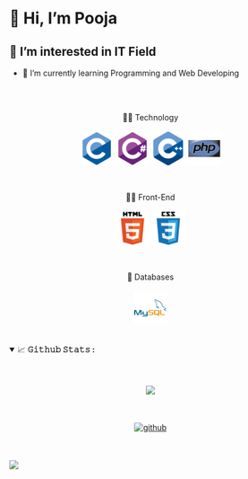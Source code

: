 <h1>👋 Hi, I’m Pooja</h1>

## 👀 I’m interested in IT Field
- 🌱 I’m currently learning Programming and Web Developing 
<br>
<br>

<p align="center">
👨‍💻 Technology<br><br>
<code><img width="60" height="60" src="https://github.com/devicons/devicon/blob/master/icons/c/c-original.svg"/></code>
<code><img width="60" height="60" src="https://github.com/devicons/devicon/blob/master/icons/csharp/csharp-original.svg"/></code>
<code><img width="60" height="60" src="https://github.com/devicons/devicon/blob/master/icons/cplusplus/cplusplus-original.svg"/></code>
<code><img width="60" height="60" src="https://github.com/devicons/devicon/blob/master/icons/php/php-original.svg"/></code>


</p>
<br>

<p align="center">
👨‍💻 Front-End<br><br>
<code><img width="60" height="60" src="https://raw.githubusercontent.com/devicons/devicon/master/icons/html5/html5-original-wordmark.svg"/></code>
<code><img width="60" height="60" src="https://raw.githubusercontent.com/devicons/devicon/master/icons/css3/css3-original-wordmark.svg"/></code>
</p>
<br>

<p align="center">
💾 Databases<br><br>
<code><img width="60" height="60" src="https://raw.githubusercontent.com/devicons/devicon/master/icons/mysql/mysql-original-wordmark.svg"/></code>
</p>
<br>

<details open="">
<summary>
  <g-emoji class="g-emoji" alias="chart_with_upwards_trend" fallback-src="https://github.githubassets.com/images/icons/emoji/unicode/1f4c8.png">📈</g-emoji>
  <strong>𝙶𝚒𝚝𝚑𝚞𝚋 𝚂𝚝𝚊𝚝𝚜 : </strong>
</summary>
<br>
<br>

<p align="center">
  <a href="https://github.com/Pooja9824">
    <img align="center" src="https://github-readme-stats.vercel.app/api?username=Pooja9824&show_icons=true&hide_border=true&title_color=ffffff&amp&icon_color=blue&amp&text_color=ffffff&amp&bg_color=151515&count_private=true&include_all_commits=true"/>
  </a>

</p>
</details>
<br>

<p align="center" >
	<a href="https://github.com/Pooja9824"><img alt="github" width="10%" style="padding:5px" src="https://img.icons8.com/clouds/100/000000/github.png"/></a>
</p>
<br/>

![](https://activity-graph.herokuapp.com/graph?username=Pooja9824&theme=react-dark&hide_border=true&area=true)
<!---
jap1203/jap1203 is a ✨ special ✨ repository because its `README.md` (this file) appears on your GitHub profile.
You can click the Preview link to take a look at your changes.
--->
